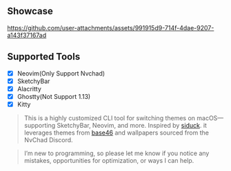 ## Showcase
https://github.com/user-attachments/assets/991915d9-714f-4dae-9207-a143f37167ad

## Supported Tools
- [x] Neovim(Only Support Nvchad)
- [x] SketchyBar
- [x] Alacritty
- [x] Ghostty(Not Support 1.13)
- [x] Kitty

> This is a highly customized CLI tool for switching themes on macOS—supporting SketchyBar, Neovim, and more. Inspired by [siduck](https://github.com/siduck). it leverages themes from [base46](https://github.com/NvChad/base46) and wallpapers sourced from the NvChad Discord.

> I’m new to programming, so please let me know if you notice any mistakes, opportunities for optimization, or ways I can help.
